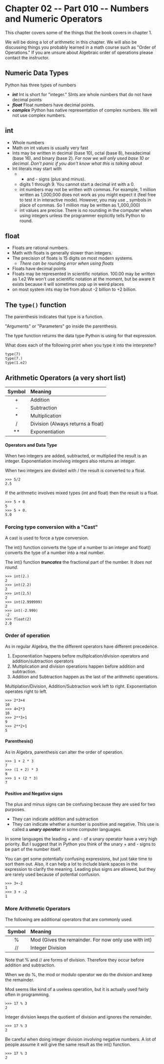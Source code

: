 # Chapter 02 -- Part 010 -- Numbers and Numeric Operators

This chapter covers some of the things that the book covers in chapter 1.

We will be doing a lot of arithmetic in this chapter.  We will also be discussing things you probably learned in a math course such as "Order of Operations."  If you are unsure about Algebraic order of operations please contact the instructor.

## Numeric Data Types

Python has three types of numbers

* ***int*** Int is short for "integer."  SInts are whole numbers that do not have decimal points
* ***float*** Float numbers have decimal points.
* ***complex*** Python has native representation of complex numbers.  We will not use complex numbers.

## int

* Whole numbers
* Math on int values is usually very fast
* Ints may be written in decimal (base 10), octal (base 8), hexadecimal (base 16), and binary (base 2).  *For now we will only used base 10 or decimal.  Don't panic if you don't know what this is talking about*
* Int literals may start with
  * + and - signs (plus and minus).
  * digits 1 through 9.  You cannot start a decimal int with a 0.
  * int numbers may not be written with commas.  For example, 1 million written as 1,000,000 does not work as you might expect it (feel free to test it in interactive mode).  However, you may use _ symbols in place of commas.  So 1 million may be written as 1_000_000)
  * int values are precise.  There is no rounding in the computer when using integers unless the programmer explicitly tells Python to round.

## float

* Floats are rational numbers.
* Math with floats is generally slower than integers.
* The precision of floats is 15 digits on most modern systems.
    * *There can be rounding error when using floats* 
* Floats have decimal points
* Floats may be represented in scientific notation.  100.00 may be written as 1.e2 We won't use scientific notation at the moment, but be aware it exists because it will sometimes pop up in weird places
* on most system ints may be from about -2 billion to +2 billion.

## The ```type()``` function

The parenthesis indicates that type is a function.

"Arguments" or "Parameters" go inside the parenthesis.

The type function returns the data type Python is using for that expression.

What does each of the following print when you type it into the interpreter?

    type(7)
    type(7.)
    type(1.e2)

## Arithmetic Operators (a very short list)

Symbol | Meaning
:---:|:--
+|Addition
-|Subtraction
*|Multiplication
/|Division (Always returns a float)
**|Exponentiation

#### Operators and Data Type

When two integers are added, subtracted, or multiplied the result is an integer.  Exponentiation involving integers also returns an integer.

When two integers are divided with / the result is converted to a float.

```
>>> 5/2
2.5
```

If the arithmetic involves mixed types (int and float) then the result is a float.

```
>>> 5 + 0
5
>>> 5 + 0.
5.0
```

### Forcing type conversion with a "Cast"

A cast is used to force a type conversion.

The int() function converts the type of a number to an integer and float() converts the type of a number into a real number.

The int() function ***truncates*** the fractional part of the number.  It *does not round.*

```
>>> int(2.)
2
>>> int(2.2)
2
>>> int(2.5)
2
>>> int(2.999999)
2
>>> int(-2.999)
-2
>>> float(2)
2.0
```

### Order of operation

As in regular Algebra, the the different operators have different precedence.

1. Exponentiation happens before multiplcation/division operators and addition/subtraction operators
2. Multiplication and division operations happen before addition and subtraction.
3. Addition and Subtraction happen as the last of the arithmetic operations.

Multiplation/Division, Addition/Subtraction work left to right.  Exponentiation operates right to left.

```
>>> 2*3+4
10
>>> 4+2*3
10
>>> 2**3+1
9
>>> 2**2+1
5
```

#### Parenthesis()

As in Algebra, parenthesis can alter the order of operation.

```
>>> 1 + 2 * 3
7
>>> (1 + 2) * 3
9
>>> 1 + (2 * 3)
7
```

#### Positive and Negative signs

The plus and minus signs can be confusing because they are used for two purposes.   

* They can indicate addition and subtraction
* They can indicate whether a number is positive and negative.  This use is called a ***unary operator*** in some computer languages.

In some languages the leading + and - of a unary operator have a very high priority.  But I suggest that in Python you think of the unary + and - signs to be part of the number itself.  

You can get some potentially confusing expressions, but just take time to sort them out.  Also, it can help a lot to include blank spaces in the expression to clarify the meaning.  Leading plus signs are allowed, but they are rarely used because of potential confusion.

```
>>> 3+-2
1
>>> 3 + -2
1
```

### More Arithmetic Operators

The following are additional operators that are commonly used.

Symbol | Meaning
:---:|:---
%|Mod  (Gives the remainder.  For now only use with int)
//|Integer Division

Note that % and // are forms of division.  Therefore they occur before addition and subtraction.

When we do %, the mod or modulo operator we do the division and keep the remainder.  

Mod seems like kind of a useless operation, but it is actually used fairly often in programming.  

```
>>> 17 % 3
2
```

Integer division keeps the quotient of division and ignores the remainder.  

```
>>> 17 % 3
2
```

Be careful when doing integer division involving negative numbers.  A lot of people assume it will give the same result as the int() function.

```
>>> 17 % 3
2
```